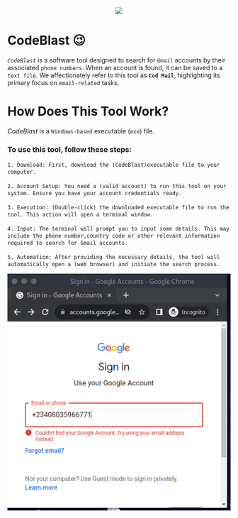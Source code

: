 <p align="center">
  <img src="https://github.com/Cyber-Programer/first_web/assets/125746506/80cd9a31-d552-4e45-b918-0832b5258188">
</p>

# CodeBlast 😉

*`CodeBlast`* is a software tool designed to search for `Gmail` accounts by their associated `phone numbers`. When an account is found, it can be saved to a `text file`. We affectionately refer to this tool as **`Cod Mail`**, highlighting its primary focus on `email-related` tasks.

# How Does This Tool Work?

*CodeBlast* is a `Windows-based` executable (`exe`) file. 

### To use this tool, follow these steps:

    1. Download: First, download the (CodeBlast)executable file to your computer.

    2. Account Setup: You need a (valid account) to run this tool on your system. Ensure you have your account credentials ready.

    3. Execution: (Double-click) the downloaded executable file to run the tool. This action will open a terminal window.

    4. Input: The terminal will prompt you to input some details. This may include the phone number,country code or other relevant information required to search for Gmail accounts.

    5. Automation: After providing the necessary details, the tool will automatically open a (web browser) and initiate the search process.


![Demo](/demo.png)

